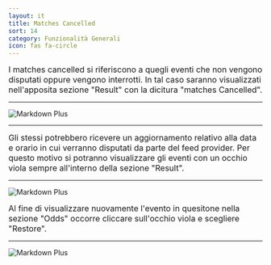 ```yaml
---
layout: it
title: Matches Cancelled
sort: 14
category: Funzionalità Generali
icon: fas fa-circle
---
```

<p class="message">
    
</p>

<font size="3">I matches cancelled si riferiscono a quegli eventi che non vengono disputati oppure vengono interrotti. In tal caso saranno visualizzati nell'apposita sezione "Result" con la dicitura "matches Cancelled".</font>

---
![Markdown Plus]({{site.baseurl}}/public/images/gestione-quote/matches-cancelled.png)

---

<font size="3">Gli stessi potrebbero ricevere un aggiornamento relativo alla data e orario in cui verranno disputati da parte del feed provider. Per questo motivo si potranno visualizzare gli eventi con un occhio viola sempre all'interno della sezione "Result".</font>

---
![Markdown Plus]({{site.baseurl}}/public/images/gestione-quote/occhiop-viola.png)

<font size="3">Al fine di visualizzare nuovamente l'evento in quesitone nella sezione "Odds" occorre cliccare sull'occhio viola e scegliere "Restore".</font>

---

![Markdown Plus]({{site.baseurl}}/gestione-quote/occhio-viole-two.png)